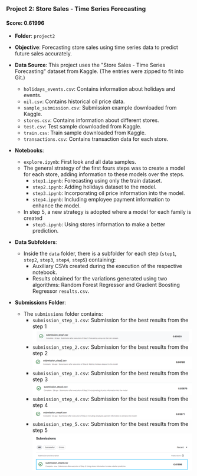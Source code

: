 
### Project 2: Store Sales - Time Series Forecasting
#### Score: 0.61996

- **Folder**: `project2`
- **Objective**: Forecasting store sales using time series data to predict future sales accurately.
- **Data Source**: This project uses the "Store Sales - Time Series Forecasting" dataset from Kaggle. (The entries were zipped to fit into Git.)
  - `holidays_events.csv`: Contains information about holidays and events.
  - `oil.csv`: Contains historical oil price data.
  - `sample_submission.csv`: Submission example downloaded from Kaggle.
  - `stores.csv`: Contains information about different stores.
  - `test.csv`: Test sample downloaded from Kaggle.
  - `train.csv`: Train sample downloaded from Kaggle.
  - `transactions.csv`: Contains transaction data for each store.

- **Notebooks**:
  - `explore.ipynb`: First look and all data samples.
  - The general strategy of the first fours steps was to create a model for each store, adding information to these models over the steps.
    - `step1.ipynb`: Forecasting using only the train dataset.
    - `step2.ipynb`: Adding holidays dataset to the model.
    - `step3.ipynb`: Incorporating oil price information into the model.
    - `step4.ipynb`: Including employee payment information to enhance the model.
  - In step 5, a new strategy is adopted where a model for each family is created
    - `step5.ipynb`: Using stores information to make a better prediction.

- **Data Subfolders**:
  - Inside the `data` folder, there is a subfolder for each step (`step1`, `step2`, `step3`, `step4`, `step5`) containing:
    - Auxiliary CSVs created during the execution of the respective notebook.
    - Results obtained for the variations generated using two algorithms: Random Forest Regressor and Gradient Boosting Regressor `results.csv`.

- **Submissions Folder**:
  - The `submissions` folder contains:
    - `submission_step_1.csv`: Submission for the best results from the step 1
    ![Alt text](./Data/submssions/step1_kaggle.png)
    - `submission_step_2.csv`: Submission for the best results from the step 2
     ![Alt text](./Data/submssions/step2_kaggle.png)
    - `submission_step_3.csv`: Submission for the best results from the step 3
    ![Alt text](./Data/submssions/step3_kaggle.png)
    - `submission_step_4.csv`: Submission for the best results from the step 4
    ![Alt text](./Data/submssions/step4_kaggle.png)
    - `submission_step_5.csv`: Submission for the best results from the step 5
    ![Alt text](./Data/submssions/step5_kaggle.png)
